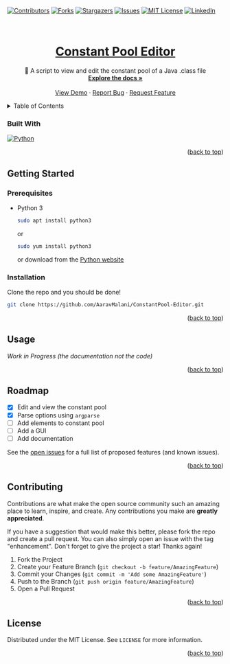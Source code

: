 <a name="readme-top"></a>

[![Contributors][contributors-shield]][contributors-url]
[![Forks][forks-shield]][forks-url]
[![Stargazers][stars-shield]][stars-url]
[![Issues][issues-shield]][issues-url]
[![MIT License][license-shield]][license-url]
[![LinkedIn][linkedin-shield]][linkedin-url]

<!-- PROJECT LOGO -->
<br />
<div align="center">
  <a href="https://github.com/AaravMalani/ConstantPool-Editor">
    <h1 align="center">Constant Pool Editor</h1>
  </a>



  <p align="center">
    🍵 A script to view and edit the constant pool of a Java .class file
    <br />
    <a href="https://github.com/AaravMalani/ConstantPool-Editor"><strong>Explore the docs »</strong></a>
    <br />
    <br />
    <a href="#usage">View Demo</a>
    ·
    <a href="https://github.com/AaravMalani/ConstantPool-Editor/issues">Report Bug</a>
    ·
    <a href="https://github.com/AaravMalani/ConstantPool-Editor/issues">Request Feature</a>
  </p>
</div>



<!-- TABLE OF CONTENTS -->
<details>
  <summary>Table of Contents</summary>
  <ol>
    <li>
        <a href="#built-with">Built With</a>
    </li>
    <li>
      <a href="#getting-started">Getting Started</a>
      <ul>
        <li><a href="#prerequisites">Prerequisites</a></li>
        <li><a href="#installation">Installation</a></li>
      </ul>
    </li>
    <li><a href="#usage">Usage</a></li>
    <li><a href="#roadmap">Roadmap</a></li>
    <li><a href="#contributing">Contributing</a></li>
    <li><a href="#license">License</a></li>
    <li><a href="#acknowledgments">Acknowledgments</a></li>
  </ol>
</details>


### Built With
[![Python][python-shield]][python-url]

<p align="right">(<a href="#readme-top">back to top</a>)</p>

<!-- GETTING STARTED -->
## Getting Started

### Prerequisites

* Python 3
  ```sh
  sudo apt install python3
  ```
  or
  ```sh
  sudo yum install python3
  ```
  or download from the [Python website](https://www.python.org/downloads/)

### Installation

  Clone the repo and you should be done!
   ```sh
   git clone https://github.com/AaravMalani/ConstantPool-Editor.git
   ```

<p align="right">(<a href="#readme-top">back to top</a>)</p>



<!-- USAGE EXAMPLES -->
## Usage

_Work in Progress (the documentation not the code)_

<p align="right">(<a href="#readme-top">back to top</a>)</p>



<!-- ROADMAP -->
## Roadmap

- [x] Edit and view the constant pool
- [x] Parse options using `argparse`
- [ ] Add elements to constant pool
- [ ] Add a GUI
- [ ] Add documentation  

See the [open issues](https://github.com/AaravMalani/ConstantPool-Editor/issues) for a full list of proposed features (and known issues).

<p align="right">(<a href="#readme-top">back to top</a>)</p>


<!-- CONTRIBUTING -->
## Contributing

Contributions are what make the open source community such an amazing place to learn, inspire, and create. Any contributions you make are **greatly appreciated**.

If you have a suggestion that would make this better, please fork the repo and create a pull request. You can also simply open an issue with the tag "enhancement".
Don't forget to give the project a star! Thanks again!

1. Fork the Project
2. Create your Feature Branch (`git checkout -b feature/AmazingFeature`)
3. Commit your Changes (`git commit -m 'Add some AmazingFeature'`)
4. Push to the Branch (`git push origin feature/AmazingFeature`)
5. Open a Pull Request

<p align="right">(<a href="#readme-top">back to top</a>)</p>



<!-- LICENSE -->
## License

Distributed under the MIT License. See `LICENSE` for more information.

<p align="right">(<a href="#readme-top">back to top</a>)</p>


[contributors-shield]: https://img.shields.io/github/contributors/AaravMalani/ConstantPool-Editor.svg?style=for-the-badge
[contributors-url]: https://github.com/AaravMalani/ConstantPool-Editor/graphs/contributors
[forks-shield]: https://img.shields.io/github/forks/AaravMalani/ConstantPool-Editor.svg?style=for-the-badge
[forks-url]: https://github.com/AaravMalani/ConstantPool-Editor/network/members
[stars-shield]: https://img.shields.io/github/stars/AaravMalani/ConstantPool-Editor.svg?style=for-the-badge
[stars-url]: https://github.com/AaravMalani/ConstantPool-Editor/stargazers
[issues-shield]: https://img.shields.io/github/issues/AaravMalani/ConstantPool-Editor.svg?style=for-the-badge
[issues-url]: https://github.com/AaravMalani/ConstantPool-Editor/issues
[license-shield]: https://img.shields.io/github/license/AaravMalani/ConstantPool-Editor.svg?style=for-the-badge
[license-url]: https://github.com/AaravMalani/ConstantPool-Editor/blob/master/LICENSE.txt
[linkedin-shield]: https://img.shields.io/badge/-LinkedIn-black.svg?style=for-the-badge&logo=linkedin&colorB=555
[linkedin-url]: https://linkedin.com/in/aaravm
[python-shield]: https://img.shields.io/badge/Python-333?style=for-the-badge&logo=python
[python-url]: https://python.org/ 
